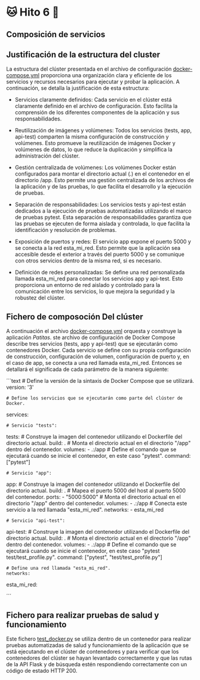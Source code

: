# :cat: Hito 6 :dog:

## Composición de servicios

## Justificación de la estructura del cluster

La estructura del clúster presentada en el archivo de configuración [docker-compose.yml](https://github.com/faguilera1952/CC-ProyectoPatitas/blob/main/docker-compose.yml) proporciona una organización clara y eficiente de los servicios y recursos necesarios para ejecutar y probar la aplicación. A continuación, se detalla la justificación de esta estructura:

- Servicios claramente definidos: Cada servicio en el clúster está claramente definido en el archivo de configuración. Esto facilita la comprensión de los diferentes componentes de la aplicación y sus responsabilidades.

- Reutilización de imágenes y volúmenes: Todos los servicios (tests, app, api-test) comparten la misma configuración de construcción y volúmenes. Esto promueve la reutilización de imágenes Docker y volúmenes de datos, lo que reduce la duplicación y simplifica la administración del clúster.

- Gestión centralizada de volúmenes: Los volúmenes Docker están configurados para montar el directorio actual (.) en el contenedor en el directorio /app. Esto permite una gestión centralizada de los archivos de la aplicación y de las pruebas, lo que facilita el desarrollo y la ejecución de pruebas.

- Separación de responsabilidades: Los servicios tests y api-test están dedicados a la ejecución de pruebas automatizadas utilizando el marco de pruebas pytest. Esta separación de responsabilidades garantiza que las pruebas se ejecuten de forma aislada y controlada, lo que facilita la identificación y resolución de problemas.

- Exposición de puertos y redes: El servicio app expone el puerto 5000 y se conecta a la red esta_mi_red. Esto permite que la aplicación sea accesible desde el exterior a través del puerto 5000 y se comunique con otros servicios dentro de la misma red, si es necesario.

- Definición de redes personalizadas: Se define una red personalizada llamada esta_mi_red para conectar los servicios app y api-test. Esto proporciona un entorno de red aislado y controlado para la comunicación entre los servicios, lo que mejora la seguridad y la robustez del clúster.

## Fichero de composoción Del clúster

A continuación el archivo [docker-compose.yml](https://github.com/faguilera1952/CC-ProyectoPatitas/blob/main/docker-compose.yml) orquesta y construye la aplicación _Patitas_. ste archivo de configuración de Docker Compose describe tres servicios (tests, app y api-test) que se ejecutarán como contenedores Docker. Cada servicio se define con su propia configuración de construcción, configuración de volumen, configuración de puerto y, en el caso de app, se conecta a una red llamada esta_mi_red. Entonces se detallará el significada de cada parámetro de la manera siguiente:

´´´text
    # Define la versión de la sintaxis de Docker Compose que se utilizará.
version: '3'

    # Define los servicios que se ejecutarán como parte del clúster de Docker.
services:

    # Servicio "tests":
  tests:
    # Construye la imagen del contenedor utilizando el Dockerfile del directorio actual.
    build: .
    # Monta el directorio actual en el directorio "/app" dentro del contenedor.
    volumes:
      - .:/app
    # Define el comando que se ejecutará cuando se inicie el contenedor, en este caso "pytest".
    command: ["pytest"]

    # Servicio "app":
  app:
    # Construye la imagen del contenedor utilizando el Dockerfile del directorio actual.
    build: .
    # Mapea el puerto 5000 del host al puerto 5000 del contenedor.
    ports:
      - "5000:5000"
    # Monta el directorio actual en el directorio "/app" dentro del contenedor.
    volumes:
      - .:/app
    # Conecta este servicio a la red llamada "esta_mi_red".
  networks:
      - esta_mi_red

    # Servicio "api-test":
  api-test:
    # Construye la imagen del contenedor utilizando el Dockerfile del directorio actual.
    build: .
    # Monta el directorio actual en el directorio "/app" dentro del contenedor.
    volumes:
      - .:/app
    # Define el comando que se ejecutará cuando se inicie el contenedor, en este caso "pytest test/test_profile.py".
    command: ["pytest", "test/test_profile.py"]

    # Define una red llamada "esta_mi_red".
    networks:
  esta_mi_red:

´´´

## Fichero para realizar pruebas de salud y funcionamiento

Este fichero [test_docker.py](https://github.com/faguilera1952/CC-ProyectoPatitas/blob/main/test/test_docker.py) se utiliza dentro de un contenedor para realizar pruebas automatizadas de salud y funcionamiento de la aplicación que se está ejecutando en el clúster de contenedores y para verificar que los contenedores del clúster se hayan levantado correctamente y que las rutas de la API Flask y de búsqueda estén respondiendo correctamente con un código de estado HTTP 200.
